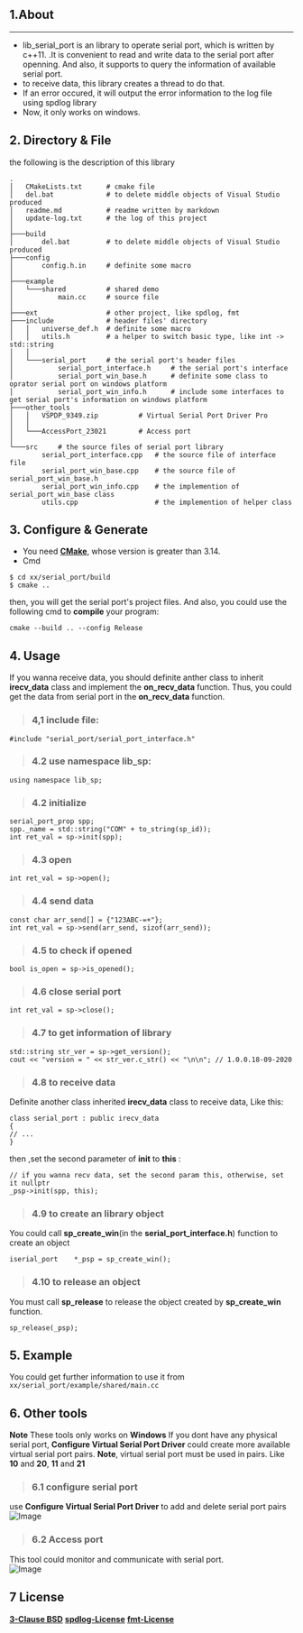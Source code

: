 ## 1.About  
---
  * lib_serial_port is an library to operate serial port, which is written by c++11. .It is convenient to read and write data to the serial port after openning. And also, it supports to query the information of available serial port.  
  * to receive data, this library creates a thread to do that.  
  * If an error occured, it will output the error information to the log file using spdlog library
  * Now, it only works on windows.  


## 2. Directory & File 
  the following is the description of this library  
```
.
│   CMakeLists.txt		# cmake file
│   del.bat				# to delete middle objects of Visual Studio produced 
│   readme.md			# readme written by markdown
│   update-log.txt		# the log of this project 
│   
├───build				
│       del.bat			# to delete middle objects of Visual Studio produced 
├───config
│       config.h.in		# definite some macro
│       
├───example		
│   └───shared			# shared demo
│           main.cc 	# source file
│           
├───ext					# other project, like spdlog, fmt
├───include				# header files' directory
│   │   universe_def.h	# definite some macro
│   │   utils.h			# a helper to switch basic type, like int -> std::string
│   │   
│   └───serial_port		# the serial port's header files
│           serial_port_interface.h		# the serial port's interface
│           serial_port_win_base.h		# definite some class to oprator serial port on windows platform	
│           serial_port_win_info.h		# include some interfaces to get serial port's information on windows platform  
├───other_tools
│   │   VSPDP_9349.zip			# Virtual Serial Port Driver Pro 
│   │   
│   └───AccessPort_23021		# Access port
│           
└───src		# the source files of serial port library
        serial_port_interface.cpp	# the source file of interface file
        serial_port_win_base.cpp	# the source file of serial_port_win_base.h
        serial_port_win_info.cpp	# the implemention of serial_port_win_base class
        utils.cpp					# the implemention of helper class
```


## 3. Configure & Generate 
  * You need **[CMake](https://cmake.org/)**, whose version is greater than 3.14.  
  * Cmd  
```
$ cd xx/serial_port/build
$ cmake ..
```
  then, you will get the serial port's project files. And also, you could use the following cmd to **compile** your program:  
```
cmake --build .. --config Release
```


## 4. Usage  
  If you wanna receive data, you should definite anther class to inherit **irecv_data** class and implement the **on_recv_data** function. Thus, you could get the data from serial port in the **on_recv_data** function.  

> ### 4,1 include file:
```
#include "serial_port/serial_port_interface.h"
```
> ### 4.2 use namespace **lib_sp**:  
```
using namespace lib_sp;
```
> ### 4.2 initialize 
```
serial_port_prop spp;
spp._name = std::string("COM" + to_string(sp_id));
int ret_val = sp->init(spp);
```
> ### 4.3 open  
```
int ret_val = sp->open();
```
> ### 4.4 send data
```
const char arr_send[] = {"123ABC-=+"};
int ret_val = sp->send(arr_send, sizof(arr_send));
```
> ### 4.5 to check if opened
```
bool is_open = sp->is_opened();
```
> ### 4.6 close serial port
```
int ret_val = sp->close();
```
> ### 4.7 to get information of library 
```
std::string str_ver = sp->get_version();
cout << "version = " << str_ver.c_str() << "\n\n"; // 1.0.0.18-09-2020
```
> ### 4.8 to receive data
  Definite another class inherited **irecv_data** class to receive data, Like this:  
```
class serial_port : public irecv_data
{
// ...
}
```
  then ,set the second parameter of **init** to **this** :  
```
// if you wanna recv data, set the second param this, otherwise, set it nullptr
_psp->init(spp, this);
```

> ### 4.9 to create an library object  
  You could call **sp_create_win**(in the **serial_port_interface.h**) function to create an object
```
iserial_port	*_psp = sp_create_win();
```
> ### 4.10 to release an object
  You must call **sp_release**  to release the object created by **sp_create_win** function.
```
sp_release(_psp);
```


## 5. Example  
  You could get further information to use it from `xx/serial_port/example/shared/main.cc`  


## 6. Other tools  
  **Note**  These tools only works on **Windows**
  If you dont have any physical serial port, **Configure Virtual Serial Port Driver** could  create more available virtual serial port pairs. **Note**, virtual serial port must be used in pairs. Like **10** and **20**, **11** and **21**   
  > ### 6.1 configure serial port
  use **Configure Virtual Serial Port Driver** to add and delete serial port pairs  
![Image](https://github.com/mohistH/lib_sp/master/other_tools/sp_vsp.png)
  > ### 6.2 Access port  
  This tool could monitor and communicate with serial port.  
![Image](https://github.com/mohistH/lib_sp/master/other_tools/sp_acceport.png)


## 7 License  
**[3-Clause BSD](https://opensource.org/licenses/BSD-3-Clause)**
**[spdlog-License](https://github.com/gabime/spdlog/blob/v1.x/LICENSE)**
**[fmt-License](https://github.com/fmtlib/fmt/blob/master/LICENSE.rst)**

